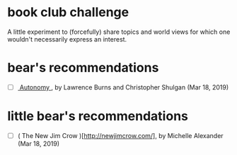 # book club challenge

A little experiment to (forcefully) share topics and world views for which one
wouldn't necessarily express an interest.

# bear's recommendations

- [ ] [ Autonomy ](https://www.harpercollins.com/9780062661128/autonomy/), by Lawrence Burns and Christopher Shulgan (Mar 18, 2019)

# little bear's recommendations

- [ ] ( The New Jim Crow )[http://newjimcrow.com/], by Michelle Alexander (Mar 18, 2019)
